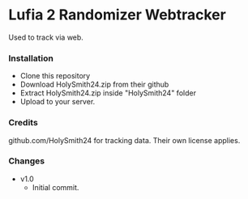 
# Lufia 2 Randomizer Webtracker

Used to track via web.

### Installation

- Clone this repository
- Download HolySmith24.zip from their github
- Extract HolySmith24.zip inside "HolySmith24" folder
- Upload to your server.

### Credits

github.com/HolySmith24 for tracking data. Their own license applies.

### Changes
- v1.0
	- Initial commit.
